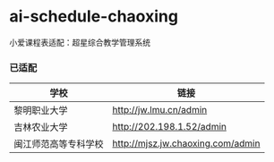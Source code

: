 # ai-schedule-chaoxing

小爱课程表适配：超星综合教学管理系统

### 已适配

| 学校 | 链接 |
| ---- | ---- |
| 黎明职业大学 | http://jw.lmu.cn/admin |
| 吉林农业大学 | http://202.198.1.52/admin |
| 闽江师范高等专科学校 | http://mjsz.jw.chaoxing.com/admin |
